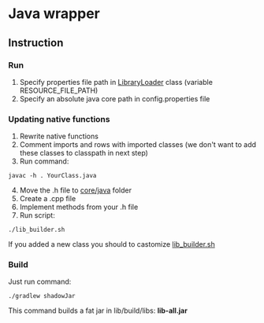 # Java wrapper

## Instruction
### Run
1. Specify properties file path in [LibraryLoader](messaging-core-java/lib/src/main/java/messaging/core/utils/LibraryLoader.java) class (variable RESOURCE_FILE_PATH)
2. Specify an absolute java core path in config.properties file

### Updating native functions
1. Rewrite native functions
2. Comment imports and rows with imported classes (we don't want to add these classes to classpath in next step)
3. Run command:
```text
javac -h . YourClass.java
```
4. Move the .h file to [core/java](../../core/java/) folder
5. Create a .cpp file
6. Implement methods from your .h file
7. Run script:
```text
./lib_builder.sh
```
If you added a new class you should to castomize [lib_builder.sh](../../core/java/lib_builder.sh)

### Build
Just run command:
```text
./gradlew shadowJar
```

This command builds a fat jar in lib/build/libs: <b>lib-all.jar</b>
